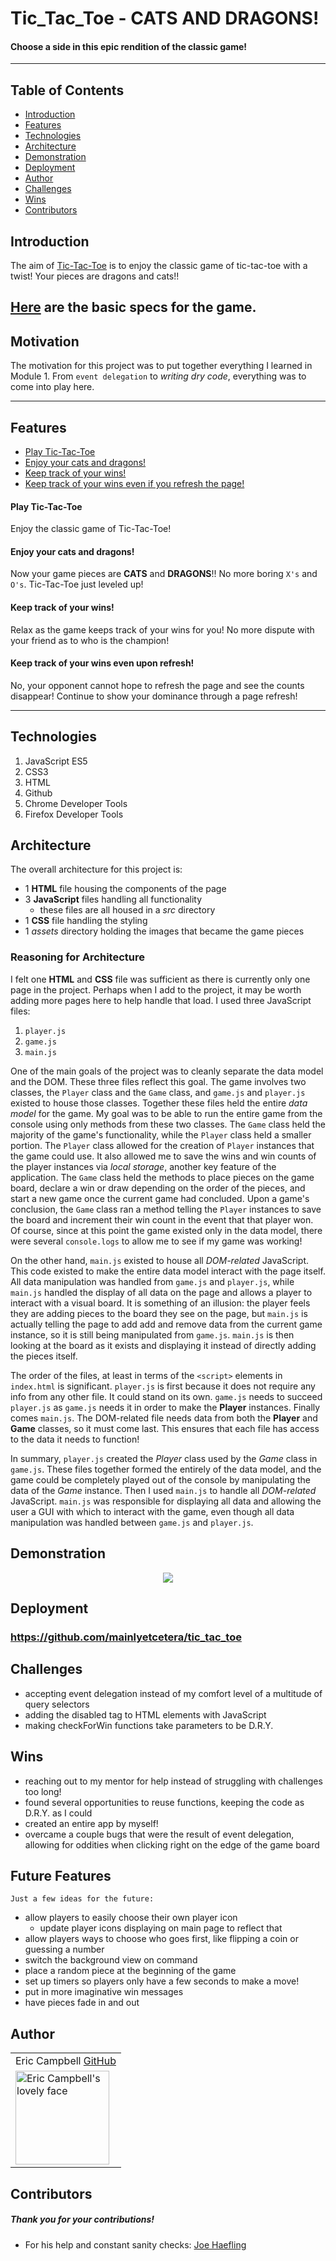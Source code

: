 # Tic_Tac_Toe - CATS AND DRAGONS!

#### Choose a side in this epic rendition of the classic game!

---

## Table of Contents

- [Introduction](#introduction)
- [Features](#features)
- [Technologies](#technologies)
- [Architecture](#architecture)
- [Demonstration](#demonstration)
- [Deployment](#deployment)
- [Author](#author)
- [Challenges](#challenges)
- [Wins](#wins)
- [Contributors](#contributors)

## Introduction

The aim of [Tic-Tac-Toe](https://github.com/mainlyetcetera/tic_tac_toe) is to enjoy the classic game of tic-tac-toe with a twist! Your pieces are dragons and cats!!

[Here](https://frontend.turing.io/projects/module-1/tic-tac-toe-solo.html) are the basic specs for the game.
---

## Motivation

The motivation for this project was to put together everything I learned in Module 1. From `event delegation` to *writing dry code*, everything was to come into play here.

---

## Features

- [Play Tic-Tac-Toe](#Play-Tic-Tac-Toe)
- [Enjoy your cats and dragons!](#Enjoy-your-cats-and-dragons!)
- [Keep track of your wins!](#Keep-track-of-your-wins!)
- [Keep track of your wins even if you refresh the page!](#Keep-track-of-your-wins-even-upon-refresh!)

#### Play Tic-Tac-Toe

Enjoy the classic game of Tic-Tac-Toe!

#### Enjoy your cats and dragons!

Now your game pieces are **CATS** and **DRAGONS**!! No more boring `X's` and `O's`. Tic-Tac-Toe just leveled up!

#### Keep track of your wins!

Relax as the game keeps track of your wins for you! No more dispute with your friend as to who is the champion!

#### Keep track of your wins even upon refresh!

No, your opponent cannot hope to refresh the page and see the counts disappear! Continue to show your dominance through a page refresh!

---

## Technologies

1. JavaScript ES5
2. CSS3
3. HTML
4. Github
5. Chrome Developer Tools
6. Firefox Developer Tools

## Architecture

The overall architecture for this project is:

- 1 **HTML** file housing the components of the page
- 3 **JavaScript** files handling all functionality
  - these files are all housed in a *src* directory
- 1 **CSS** file handling the styling
- 1 *assets* directory holding the images that became the game pieces

### Reasoning for Architecture

I felt one **HTML** and **CSS** file was sufficient as there is currently only one page in the project. Perhaps when I add to the project, it may be worth adding more pages here to help handle that load. I used three JavaScript files:
  1. `player.js`
  1. `game.js`
  1. `main.js`

One of the main goals of the project was to cleanly separate the data model and the DOM. These three files reflect this goal. The game involves two classes, the `Player` class and the `Game` class, and `game.js` and `player.js` existed to house those classes. Together these files held the entire *data model* for the game. My goal was to be able to run the entire game from the console using only methods from these two classes. The `Game` class held the majority of the game's functionality, while the `Player` class held a smaller portion. The `Player` class allowed for the creation of `Player` instances that the game could use. It also allowed me to save the wins and win counts of the player instances via *local storage*, another key feature of the application. The `Game` class held the methods to place pieces on the game board, declare a win or draw depending on the order of the pieces, and start a new game once the current game had concluded. Upon a game's conclusion, the `Game` class ran a method telling the `Player` instances to save the board and increment their win count in the event that that player won. Of course, since at this point the game existed only in the data model, there were several `console.logs` to allow me to see if my game was working!

On the other hand, `main.js` existed to house all *DOM-related* JavaScript. This code existed to make the entire data model interact with the page itself. All data manipulation was handled from `game.js` and `player.js`, while `main.js` handled the display of all data on the page and allows a player to interact with a visual board. It is something of an illusion: the player feels they are adding pieces to the board they see on the page, but `main.js` is actually telling the page to add add and remove data from the current game instance, so it is still being manipulated from `game.js`. `main.js` is then looking at the board as it exists and displaying it instead of directly adding the pieces itself.

The order of the files, at least in terms of the `<script>` elements in `index.html` is significant. `player.js` is first because it does not require any info from any other file. It could stand on its own. `game.js` needs to succeed `player.js` as `game.js` needs it in order to make the **Player** instances. Finally comes `main.js`. The DOM-related file needs data from both the **Player** and **Game** classes, so it must come last. This ensures that each file has access to the data it needs to function!

In summary, `player.js` created the *Player* class used by the *Game* class in `game.js`. These files together formed the entirely of the data model, and the game could be completely played out of the console by manipulating the data of the *Game* instance. Then I used `main.js` to handle all *DOM-related* JavaScript. `main.js` was responsible for displaying all data and allowing the user a GUI with which to interact with the game, even though all data manipulation was handled between `game.js` and `player.js`.

## Demonstration

<p align="center">
<img src="https://gph.is/g/4VXjkXR">
</p>

## Deployment
### https://github.com/mainlyetcetera/tic_tac_toe

## Challenges

- accepting event delegation instead of my comfort level of a multitude of query selectors
- adding the disabled tag to HTML elements with JavaScript
- making checkForWin functions take parameters to be D.R.Y.

## Wins

- reaching out to my mentor for help instead of struggling with challenges too long!
- found several opportunities to reuse functions, keeping the code as D.R.Y. as I could
- created an entire app by myself!
- overcame a couple bugs that were the result of event delegation, allowing for oddities when clicking right on the edge of the game board

## Future Features

`Just a few ideas for the future:`

- allow players to easily choose their own player icon
  - update player icons displaying on main page to reflect that
- allow players ways to choose who goes first, like flipping a coin or guessing a number
- switch the background view on command
- place a random piece at the beginning of the game
- set up timers so players only have a few seconds to make a move!
- put in more imaginative win messages
- have pieces fade in and out

## Author
<table>
  <tr>
    <td> Eric Campbell <a href="https://github.com/mainlyetcetera">GitHub</td>
  </tr>
<td><img src="https://avatars0.githubusercontent.com/u/70294115?s=460&u=b24fae5febb30e7d1c9507c51ee760dba5e396e5&v=4" alt="Eric Campbell's lovely face" width="150" height="auto" /></td>
</table>

## Contributors

##### Thank you for your contributions!

- For his help and constant sanity checks: <a href="https://github.com/Josephhaefling">Joe Haefling</a>
